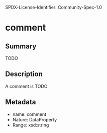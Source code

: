 SPDX-License-Identifier: Community-Spec-1.0

# comment

## Summary

TODO

## Description

A comment is TODO

## Metadata

- name: comment
- Nature: DataProperty
- Range: xsd:string

